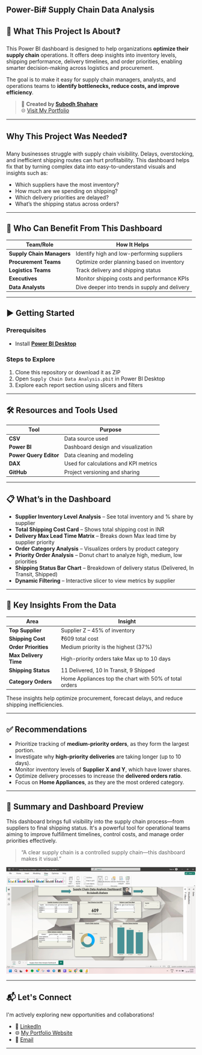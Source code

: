 Power-Bi# Supply Chain Data Analysis
---

## 🎯 What This Project Is About❓

This Power BI dashboard is designed to help organizations **optimize their supply chain** operations. It offers deep insights into inventory levels, shipping performance, delivery timelines, and order priorities, enabling smarter decision-making across logistics and procurement.

The goal is to make it easy for supply chain managers, analysts, and operations teams to **identify bottlenecks, reduce costs, and improve efficiency**.

> 🔗 **Created by [Subodh Shahare](https://www.linkedin.com/in/subodhshahare)**  
> 🌐 [Visit My Portfolio](https://subodh-s.my.canva.site/home)

---

##  Why This Project Was Needed❓

Many businesses struggle with supply chain visibility. Delays, overstocking, and inefficient shipping routes can hurt profitability. This dashboard helps fix that by turning complex data into easy-to-understand visuals and insights such as:

- Which suppliers have the most inventory?
- How much are we spending on shipping?
- Which delivery priorities are delayed?
- What’s the shipping status across orders?

---

## 👥 Who Can Benefit From This Dashboard

| Team/Role               | How It Helps |
|------------------------|--------------|
| **Supply Chain Managers** | Identify high and low-performing suppliers |
| **Procurement Teams**     | Optimize order planning based on inventory |
| **Logistics Teams**       | Track delivery and shipping status |
| **Executives**            | Monitor shipping costs and performance KPIs |
| **Data Analysts**         | Dive deeper into trends in supply and delivery |

---

## ▶️ Getting Started

### Prerequisites
- Install **[Power BI Desktop](https://powerbi.microsoft.com/en-us/desktop/)**

### Steps to Explore
1. Clone this repository or download it as ZIP
2. Open `Supply Chain Data Analysis.pbit` in Power BI Desktop
3. Explore each report section using slicers and filters

---

## 🛠️ Resources and Tools Used

| Tool | Purpose |
|------|---------|
| **CSV** | Data source used |
| **Power BI** | Dashboard design and visualization |
| **Power Query Editor** | Data cleaning and modeling |
| **DAX** | Used for calculations and KPI metrics |
| **GitHub** | Project versioning and sharing |

---

## 📋 What’s in the Dashboard

- **Supplier Inventory Level Analysis** – See total inventory and % share by supplier  
- **Total Shipping Cost Card** – Shows total shipping cost in INR  
- **Delivery Max Lead Time Matrix** – Breaks down Max lead time by supplier priority  
- **Order Category Analysis** – Visualizes orders by product category  
- **Priority Order Analysis** – Donut chart to analyze high, medium, low priorities  
- **Shipping Status Bar Chart** – Breakdown of delivery status (Delivered, In Transit, Shipped)  
- **Dynamic Filtering** – Interactive slicer to view metrics by supplier

---

## 📌 Key Insights From the Data

| Area                    | Insight |
|-------------------------|---------|
| **Top Supplier**        | Supplier Z – 45% of inventory |
| **Shipping Cost**       | ₹609 total cost |
| **Order Priorities**    | Medium priority is the highest (37%) |
| **Max Delivery Time**       | High-priority orders take Max up to 10 days |
| **Shipping Status**     | 11 Delivered, 10 In Transit, 9 Shipped |
| **Category Orders**     | Home Appliances top the chart with 50% of total orders |

These insights help optimize procurement, forecast delays, and reduce shipping inefficiencies.

---

## ✅ Recommendations

- Prioritize tracking of **medium-priority orders**, as they form the largest portion.
- Investigate why **high-priority deliveries** are taking longer (up to 10 days).
- Monitor inventory levels of **Supplier X and Y**, which have lower shares.
- Optimize delivery processes to increase the **delivered orders ratio**.
- Focus on **Home Appliances**, as they are the most ordered category.

---

## 🧾 Summary and Dashboard Preview 

This dashboard brings full visibility into the supply chain process—from suppliers to final shipping status. It's a powerful tool for operational teams aiming to improve fulfillment timelines, control costs, and manage order priorities effectively.

> “A clear supply chain is a controlled supply chain—this dashboard makes it visual.”

![Dashboard Preview](https://github.com/SubodhS-Projects/Supply-Chain-Data-Analysis/blob/main/Screenshot_Supply%20Chain%20Data%20Analysis%20Dashboard!.png)

---

## 📬 Let's Connect

I'm actively exploring new opportunities and collaborations!

- 🔗 [LinkedIn](https://www.linkedin.com/in/subodhshahare)  
- 🌐 [My Portfolio Website](https://subodh-s.my.canva.site/home)  
- 📧 [Email](mailto:Subodh.shahare@gmail.com)

---
